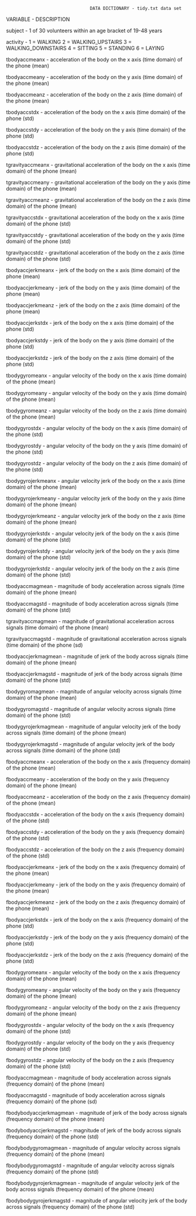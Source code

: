 									DATA DICTIONARY - tidy.txt data set


VARIABLE - DESCRIPTION

subject - 1 of 30 volunteers within an age bracket of 19-48 years

activity - 1 = WALKING 2 = WALKING_UPSTAIRS 3 = WALKING_DOWNSTAIRS 4 = SITTING 5 = STANDING 6 = LAYING

tbodyaccmeanx   - acceleration of the body on the x axis (time domain) of the phone (mean)

tbodyaccmeany   - acceleration of the body on the y axis (time domain) of the phone (mean)

tbodyaccmeanz   - acceleration of the body on the z axis (time domain) of the phone (mean)

tbodyaccstdx   - acceleration of the body on the x axis (time domain) of the phone (std)

tbodyaccstdy   - acceleration of the body on the y axis (time domain) of the phone (std)

tbodyaccstdz - acceleration of the body on the z axis (time domain) of the phone (std)

tgravityaccmeanx  - gravitational acceleration of the body on the x axis (time domain) of the phone (mean)

tgravityaccmeany  - gravitational acceleration of the body on the y axis (time domain) of the phone (mean)

tgravityaccmeanz  - gravitational acceleration of the body on the z axis (time domain) of the phone (mean)

tgravityaccstdx   - gravitational acceleration of the body on the x axis (time domain) of the phone (std)

tgravityaccstdy   - gravitational acceleration of the body on the y axis (time domain) of the phone (std)

tgravityaccstdz - gravitational acceleration of the body on the z axis (time domain) of the phone (std)

tbodyaccjerkmeanx  - jerk of the body on the x axis (time domain) of the phone (mean)

tbodyaccjerkmeany  - jerk of the body on the y axis (time domain) of the phone (mean)

tbodyaccjerkmeanz  - jerk of the body on the z axis (time domain) of the phone (mean)

tbodyaccjerkstdx  - jerk of the body on the x axis (time domain) of the phone (std)

tbodyaccjerkstdy  - jerk of the body on the y axis (time domain) of the phone (std)

tbodyaccjerkstdz - jerk of the body on the z axis (time domain) of the phone (std)

tbodygyromeanx  - angular velocity of the body on the x axis (time domain) of the phone (mean)

tbodygyromeany  - angular velocity of the body on the y axis (time domain) of the phone (mean)

tbodygyromeanz  - angular velocity of the body on the z axis (time domain) of the phone (mean)

tbodygyrostdx   - angular velocity of the body on the x axis (time domain) of the phone (std)

tbodygyrostdy   - angular velocity of the body on the y axis (time domain) of the phone (std)

tbodygyrostdz  - angular velocity of the body on the z axis (time domain) of the phone (std)

tbodygyrojerkmeanx  - angular velocity jerk of the body on the x axis (time domain) of the phone (mean)

tbodygyrojerkmeany  - angular velocity jerk of the body on the y axis (time domain) of the phone (mean)

tbodygyrojerkmeanz  - angular velocity jerk of the body on the z axis (time domain) of the phone (mean)

tbodygyrojerkstdx  - angular velocity jerk of the body on the x axis (time domain) of the phone (std)

tbodygyrojerkstdy  - angular velocity jerk of the body on the y axis (time domain) of the phone (std)

tbodygyrojerkstdz - angular velocity jerk of the body on the z axis (time domain) of the phone (std)

tbodyaccmagmean   - magnitude of body acceleration across signals (time domain) of the phone (mean)

tbodyaccmagstd  - magnitude of body acceleration across signals (time domain) of the phone (std)

tgravityaccmagmean   - magnitude of gravitational acceleration across signals (time domain) of the phone (mean)

tgravityaccmagstd  - magnitude of gravitational acceleration across signals (time domain) of the phone (sd)

tbodyaccjerkmagmean  - magnitude of jerk of the body across signals (time domain) of the phone (mean)

tbodyaccjerkmagstd  - magnitude of jerk of the body across signals (time domain) of the phone (std)

tbodygyromagmean   - magnitude of angular velocity across signals (time domain) of the phone (mean)

tbodygyromagstd  - magnitude of angular velocity across signals (time domain) of the phone (std)

tbodygyrojerkmagmean  - magnitude of angular velocity jerk of the body across signals (time domain) of the phone (mean)

tbodygyrojerkmagstd  - magnitude of angular velocity jerk of the body across signals (time domain) of the phone (std)

fbodyaccmeanx   - acceleration of the body on the x axis (frequency domain) of the phone (mean)

fbodyaccmeany   - acceleration of the body on the y axis (frequency domain) of the phone (mean)

fbodyaccmeanz   - acceleration of the body on the z axis (frequency domain) of the phone (mean)

fbodyaccstdx   - acceleration of the body on the x axis (frequency domain) of the phone (std)

fbodyaccstdy   - acceleration of the body on the y axis (frequency domain) of the phone (std)

fbodyaccstdz - acceleration of the body on the z axis (frequency domain) of the phone (std)

fbodyaccjerkmeanx  - jerk of the body on the x axis (frequency domain) of the phone (mean)

fbodyaccjerkmeany  - jerk of the body on the y axis (frequency domain) of the phone (mean)

fbodyaccjerkmeanz  - jerk of the body on the z axis (frequency domain) of the phone (mean)

fbodyaccjerkstdx  - jerk of the body on the x axis (frequency domain) of the phone (std)

fbodyaccjerkstdy  - jerk of the body on the y axis (frequency domain) of the phone (std)

fbodyaccjerkstdz - jerk of the body on the z axis (frequency domain) of the phone (std)

fbodygyromeanx  - angular velocity of the body on the x axis (frequency domain) of the phone (mean)

fbodygyromeany  - angular velocity of the body on the y axis (frequency domain) of the phone (mean)

fbodygyromeanz  - angular velocity of the body on the z axis (frequency domain) of the phone (mean)

fbodygyrostdx   - angular velocity of the body on the x axis (frequency domain) of the phone (std)

fbodygyrostdy   - angular velocity of the body on the y axis (frequency domain) of the phone (std)

fbodygyrostdz - angular velocity of the body on the z axis (frequency domain) of the phone (std)

fbodyaccmagmean   - magnitude of body acceleration across signals (frequency domain) of the phone (mean)

fbodyaccmagstd  - magnitude of body acceleration across signals (frequency domain) of the phone (sd)

fbodybodyaccjerkmagmean   - magnitude of jerk of the body across signals (frequency domain) of the phone (mean)

fbodybodyaccjerkmagstd  - magnitude of jerk of the body across signals (frequency domain) of the phone (std)

fbodybodygyromagmean  - magnitude of angular velocity across signals (frequency domain) of the phone (mean)

fbodybodygyromagstd  - magnitude of angular velocity across signals (frequency domain) of the phone (std)

fbodybodygyrojerkmagmean  - magnitude of angular velocity jerk of the body across signals (frequency domain) of the phone (mean)

fbodybodygyrojerkmagstd  - magnitude of angular velocity jerk of the body across signals (frequency domain) of the phone (std)
